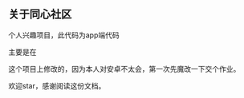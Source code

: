 ## 关于同心社区  

个人兴趣项目，此代码为app端代码  

主要是在

[灵悉]: https://github.com/happycao/lingxi-android	"灵悉"

这个项目上修改的，因为本人对安卓不太会，第一次先魔改一下交个作业。





欢迎star，感谢阅读这份文档。  

